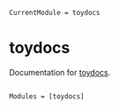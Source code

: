 ```@meta
CurrentModule = toydocs
```

# toydocs

Documentation for [toydocs](https://github.com/pabrod/toydocs.jl).

```@index
```

```@autodocs
Modules = [toydocs]
```
